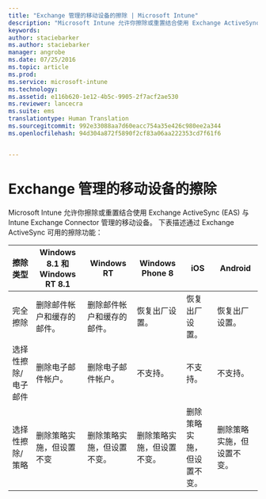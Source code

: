 ```yaml
---
title: "Exchange 管理的移动设备的擦除 | Microsoft Intune"
description: "Microsoft Intune 允许你擦除或重置结合使用 Exchange ActiveSync (EAS) 与 Intune Exchange Connector 管理的移动设备"
keywords: 
author: staciebarker
ms.author: staciebarker
manager: angrobe
ms.date: 07/25/2016
ms.topic: article
ms.prod: 
ms.service: microsoft-intune
ms.technology: 
ms.assetid: e116b620-1e12-4b5c-9905-2f7acf2ae530
ms.reviewer: lancecra
ms.suite: ems
translationtype: Human Translation
ms.sourcegitcommit: 992e33088aa7d60eacc754a35e426c980ee2a344
ms.openlocfilehash: 94d304a872f5890f2cf83a06aa222353cd7f61f6


---
```



# <a name="wipe-for-exchangemanaged-mobile-devices"></a>Exchange 管理的移动设备的擦除
Microsoft Intune 允许你擦除或重置结合使用 Exchange ActiveSync (EAS) 与 Intune Exchange Connector 管理的移动设备。 下表描述通过 Exchange ActiveSync 可用的擦除功能：

|擦除类型|Windows 8.1 和 Windows RT 8.1|Windows RT|Windows Phone 8|iOS|Android|
|----------------|----------------------------------|--------------|-------------------|-------|-----------|
|完全擦除|删除邮件帐户和缓存的邮件。|删除邮件帐户和缓存的邮件。|恢复出厂设置。|恢复出厂设置。|恢复出厂设置。|
|选择性擦除/电子邮件|删除电子邮件帐户。|删除电子邮件帐户。|不支持。|不支持。|不支持。|
|选择性擦除/策略|删除策略实施，但设置不变|删除策略实施，但设置不变。|删除策略实施，但设置不变。|删除策略实施，但设置不变。|删除策略实施，但设置不变。|



<!--HONumber=Oct16_HO3-->


